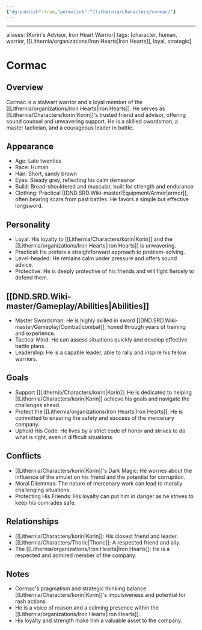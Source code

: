 ```yaml
---
{"dg-publish":true,"permalink":"/lithernia/characters/cormac/"}
---
```



---
aliases: [Korin's Advisor, Iron Heart Warrior]
tags: [character, human, warrior, [[Lithernia/organizations/Iron Hearts\|Iron Hearts]], loyal, strategic]


# Cormac

## Overview

Cormac is a stalwart warrior and a loyal member of the [[Lithernia/organizations/Iron Hearts\|Iron Hearts]]. He serves as [[Lithernia/Characters/korin\|Korin]]'s trusted friend and advisor, offering sound counsel and unwavering support. He is a skilled swordsman, a master tactician, and a courageous leader in battle.

## Appearance

* Age: Late twenties
* Race: Human
* Hair: Short, sandy brown
* Eyes: Steady grey, reflecting his calm demeanor
* Build: Broad-shouldered and muscular, built for strength and endurance
* Clothing: Practical [[DND.SRD.Wiki-master/Equipment/Armor\|armor]], often bearing scars from past battles. He favors a simple but effective longsword.

## Personality

* Loyal: His loyalty to [[Lithernia/Characters/korin\|Korin]] and the [[Lithernia/organizations/Iron Hearts\|Iron Hearts]] is unwavering.
* Practical: He prefers a straightforward approach to problem-solving.
* Level-headed: He remains calm under pressure and offers sound advice.
* Protective: He is deeply protective of his friends and will fight fiercely to defend them.

## [[DND.SRD.Wiki-master/Gameplay/Abilities\|Abilities]]

* Master Swordsman: He is highly skilled in sword [[DND.SRD.Wiki-master/Gameplay/Combat\|combat]], honed through years of training and experience.
* Tactical Mind: He can assess situations quickly and develop effective battle plans.
* Leadership:  He is a capable leader, able to rally and inspire his fellow warriors.

## Goals

* Support [[Lithernia/Characters/korin\|Korin]]:  He is dedicated to helping [[Lithernia/Characters/korin\|Korin]] achieve his goals and navigate the challenges ahead.
* Protect the [[Lithernia/organizations/Iron Hearts\|Iron Hearts]]: He is committed to ensuring the safety and success of the mercenary company.
* Uphold His Code: He lives by a strict code of honor and strives to do what is right, even in difficult situations.

## Conflicts

* [[Lithernia/Characters/korin\|Korin]]'s Dark Magic: He worries about the influence of the amulet on his friend and the potential for corruption.
* Moral Dilemmas:  The nature of mercenary work can lead to morally challenging situations.
* Protecting His Friends: His loyalty can put him in danger as he strives to keep his comrades safe.

## Relationships

* [[Lithernia/Characters/korin\|Korin]]: His closest friend and leader.
* [[Lithernia/Characters/Thoric\|Thoric]]: A respected friend and ally.
* The [[Lithernia/organizations/Iron Hearts\|Iron Hearts]]: He is a respected and admired member of the company.

## Notes

* Cormac's pragmatism and strategic thinking balance [[Lithernia/Characters/korin\|Korin]]'s impulsiveness and potential for rash actions.
* He is a voice of reason and a calming presence within the [[Lithernia/organizations/Iron Hearts\|Iron Hearts]].
* His loyalty and strength make him a valuable asset to the company.
